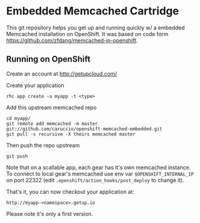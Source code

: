 Embedded Memcached Cartridge
============================

This git repository helps you get up and running quickly w/ a embedded Memcached installation on OpenShift.
It was based on code form https://github.com/zfdang/memcached-in-openshift.

Running on OpenShift
----------------------------

Create an account at http://getupcloud.com/

Create your application

```
rhc app create -a myapp -t <type>
```

Add this upstream memcached repo

```
cd myapp/
git remote add memcached -m master git://github.com/caruccio/openshift-memcached-embedded.git
git pull -s recursive -X theirs memcached master
```

Then push the repo upstream

```
git push
```

Note that on a scallable app, each gear has it's own memcached instance.
To connect to local gear's memcached use env var ```$OPENSHIFT_INTERNAL_IP``` on port 22322 (edit ```.openshift/action_hooks/post_deploy``` to change it).

That's it, you can now checkout your application at:

```
http://myapp-<namespace>.getup.io
```

Please note it's only a first version.
